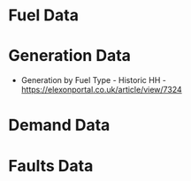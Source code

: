 # Fuel Data

# Generation Data
- Generation by Fuel Type - Historic HH - https://elexonportal.co.uk/article/view/7324

# Demand Data

# Faults Data